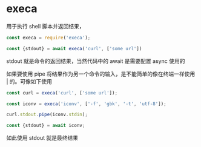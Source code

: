 # execa
用于执行 shell 脚本并返回结果，

```js
const execa = require('execa');

const {stdout} = await execa('curl', ['some url'])
```

stdout 就是命令的返回结果，当然代码中的 await 是需要配置 async 使用的

如果要使用 pipe 将结果作为另一个命令的输入，是不能简单的像在终端一样使用 | 的。可像如下使用

```js
const curl = execa('curl', ['some url']);

const iconv = execa('iconv', ['-f', 'gbk', '-t', 'utf-8']);

curl.stdout.pipe(iconv.stdin);

const {stdout} = await iconv;
```

如此使用 stdout 就是最终结果
